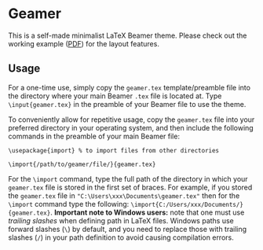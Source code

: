 # Geamer
This is a self-made minimalist LaTeX Beamer theme. Please check out the working example ([PDF](geamer-example.pdf)) for the layout features. 


## Usage

For a one-time use, simply copy the `geamer.tex` template/preamble file into the directory where your main Beamer `.tex` file is located at. Type `\input{geamer.tex}` in the preamble of your Beamer file to use the theme.

To conveniently allow for repetitive usage, copy the `geamer.tex` file into your preferred directory in your operating system, and then include the following commands in the preamble of your main Beamer file:

```
\usepackage{import} % to import files from other directories

\import{/path/to/geamer/file/}{geamer.tex}
```
For the `\import` command, type the full path of the directory in which your `geamer.tex` file is stored in the first set of braces. For example, if you stored the `geamer.tex` file in `"C:\Users\xxx\Documents\geamer.tex"` then for the `\import` command type the following: `\import{C:/Users/xxx/Documents/}{geamer.tex}`. **Important note to Windows users:** note that one must use *trailing slashes* when defining path in LaTeX files. Windows paths use forward slashes (`\`) by default, and you need to replace those with trailing slashes (`/`) in your path definition to avoid causing compilation errors.  
